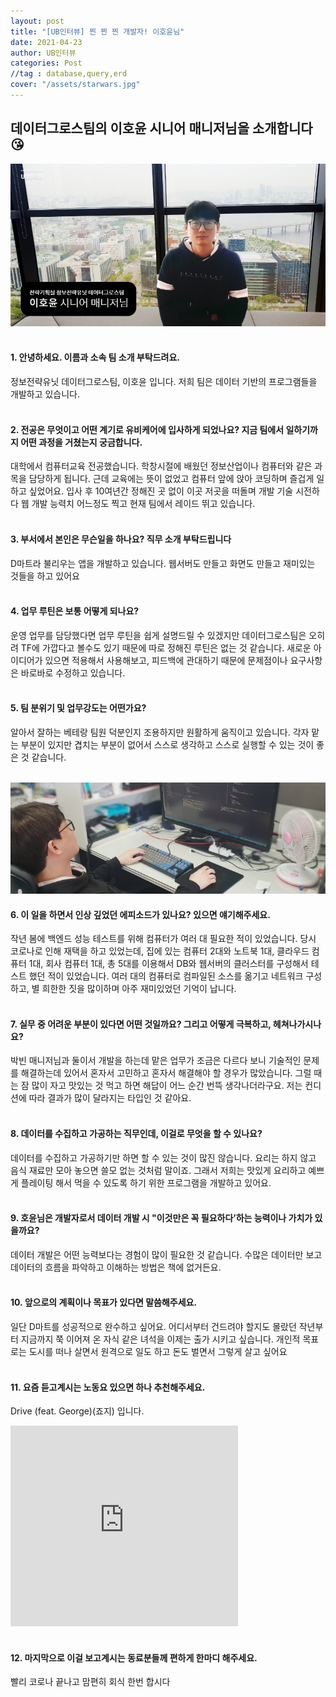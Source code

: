 ```yaml
---
layout: post
title: "[UB인터뷰] 찐 찐 찐 개발자! 이호윤님"
date: 2021-04-23
author: UB인터뷰
categories: Post
//tag : database,query,erd
cover: "/assets/starwars.jpg"
---
```



## 데이터그로스팀의 이호윤 시니어 매니저님을 소개합니다 😘
![](/assets/posting/20210423/4.jpg)
<br><br>

#### 1. 안녕하세요. 이름과 소속 팀 소개 부탁드려요.
정보전략유닛 데이터그로스팀, 이호윤 입니다.
저희 팀은 데이터 기반의 프로그램들을 개발하고 있습니다.
<br><br>

#### 2. 전공은 무엇이고 어떤 계기로 유비케어에 입사하게 되었나요? 지금 팀에서 일하기까지 어떤 과정을 거쳤는지 궁금합니다.
대학에서 컴퓨터교육 전공했습니다. 학창시절에 배웠던 정보산업이나 컴퓨터와 같은 과목을 담당하게 됩니다. 근데 교육에는 뜻이 없었고 컴퓨터 앞에 앉아 코딩하며 즐겁게 일하고 싶었어요.
입사 후 10여년간 정해진 곳 없이 이곳 저곳을 떠돌며 개발 기술 시전하다 웹 개발 능력치 어느정도 찍고 현재 팀에서 레이드 뛰고 있습니다.
<br><br>

#### 3. 부서에서 본인은 무슨일을 하나요? 직무 소개 부탁드립니다
D마트라 불리우는 앱을 개발하고 있습니다. 웹서버도 만들고 화면도 만들고 재미있는 것들을 하고 있어요
<br><br>

#### 4. 업무 루틴은 보통 어떻게 되나요?
운영 업무를 담당했다면 업무 루틴을 쉽게 설명드릴 수 있겠지만
데이터그로스팀은 오히려 TF에 가깝다고 볼수도 있기 때문에 따로 정해진 루틴은 없는 것 같습니다.
새로운 아이디어가 있으면 적용해서 사용해보고, 피드백에 관대하기 때문에 문제점이나 요구사항은 바로바로 수정하고 있습니다.
<br><br>

#### 5. 팀 분위기 및 업무강도는 어떤가요?
알아서 잘하는 베테랑 팀원 덕분인지 조용하지만 원활하게 움직이고 있습니다.
각자 맡는 부분이 있지만 겹치는 부분이 없어서 스스로 생각하고 스스로 실행할 수 있는 것이 좋은 것 같습니다.
<br><br>

![](/assets/posting/20210423/3.jpg)
#### 6. 이 일을 하면서 인상 깊었던 에피소드가 있나요? 있으면 얘기해주세요.
작년 봄에 백엔드 성능 테스트를 위해 컴퓨터가 여러 대 필요한 적이 있었습니다. 당시 코로나로 인해 재택을 하고 있었는데, 집에 있는 컴퓨터 2대와 노트북 1대, 클라우드 컴퓨터 1대, 회사 컴퓨터 1대, 총 5대를 이용해서 DB와 웹서버의 클러스터를 구성해서 테스트 했던 적이 있었습니다. 여러 대의 컴퓨터로 컴파일된 소스를 옮기고 네트워크 구성하고, 별 희한한 짓을 많이하며 아주 재미있었던 기억이 납니다.
<br><br>

#### 7. 실무 중 어려운 부분이 있다면 어떤 것일까요? 그리고 어떻게 극복하고, 헤쳐나가시나요?
박빈 매니저님과 둘이서 개발을 하는데 맡은 업무가 조금은 다르다 보니 기술적인 문제를 해결하는데 있어서 혼자서 고민하고 혼자서 해결해야 할 경우가 많았습니다. 그럴 때는 잠 많이 자고 맛있는 것 먹고 하면 해답이 어느 순간 번뜩 생각나더라구요. 저는 컨디션에 따라 결과가 많이 달라지는 타입인 것 같아요.
<br><br>

#### 8. 데이터를 수집하고 가공하는 직무인데, 이걸로 무엇을 할 수 있나요?
데이터를 수집하고 가공하기만 하면 할 수 있는 것이 많진 않습니다. 요리는 하지 않고 음식 재료만 모아 놓으면 쓸모 없는 것처럼 말이죠. 그래서 저희는 맛있게 요리하고 예쁘게 플레이팅 해서 먹을 수 있도록 하기 위한 프로그램을 개발하고 있어요.
<br><br>

#### 9. 호윤님은 개발자로서 데이터 개발 시 "이것만은 꼭 필요하다’하는 능력이나 가치가 있을까요?
데이터 개발은 어떤 능력보다는 경험이 많이 필요한 것 같습니다. 수많은 데이터만 보고 데이터의 흐름을 파악하고 이해하는 방법은 책에 없거든요.
<br><br>

#### 10. 앞으로의 계획이나 목표가 있다면 말씀해주세요.
일단 D마트를 성공적으로 완수하고 싶어요. 어디서부터 건드려야 할지도 몰랐던 작년부터 지금까지 쭉 이어져 온 자식 같은 녀석을 이제는 출가 시키고 싶습니다.
개인적 목표로는 도시를 떠나 살면서 원격으로 일도 하고 돈도 벌면서 그렇게 살고 싶어요
<br><br>

#### 11. 요즘 듣고계시는 노동요 있으면 하나 추천해주세요.
Drive (feat. George)(죠지) 입니다.
<iframe width="364" height="321" src="https://www.youtube.com/embed/a290srGkawg" title="YouTube video player" frameborder="0" allow="accelerometer; autoplay; clipboard-write; encrypted-media; gyroscope; picture-in-picture" allowfullscreen></iframe>
<br><br>

#### 12. 마지막으로 이걸 보고계시는 동료분들께 편하게 한마디 해주세요.
빨리 코로나 끝나고 맘편히 회식 한번 합시다  

